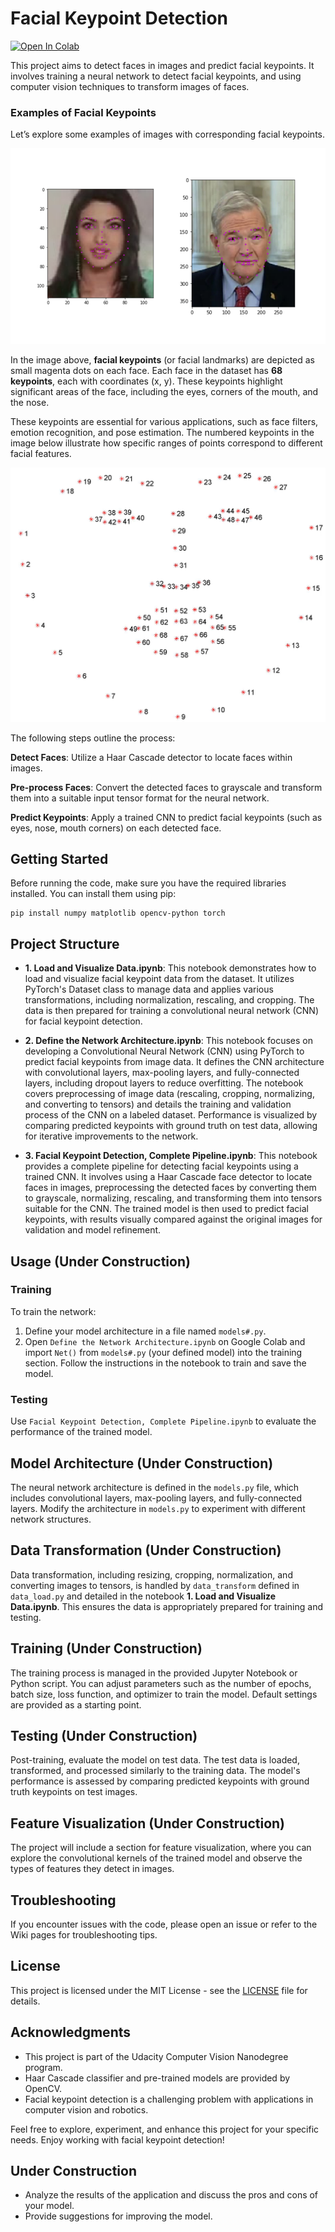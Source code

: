 # Facial Keypoint Detection

<a target="_blank" href="https://colab.research.google.com/github/hhosseinian/Face_Recognition">
  <img src="https://colab.research.google.com/assets/colab-badge.svg" alt="Open In Colab"/>
</a>

This project aims to detect faces in images and predict facial keypoints. It involves training a neural network to detect facial keypoints, and using computer vision techniques to transform images of faces. 

### Examples of Facial Keypoints

Let’s explore some examples of images with corresponding facial keypoints.

![Facial Keypoints Example](images/key_pts_example.png)

In the image above, **facial keypoints** (or facial landmarks) are depicted as small magenta dots on each face. Each face in the dataset has **68 keypoints**, each with coordinates (x, y). These keypoints highlight significant areas of the face, including the eyes, corners of the mouth, and the nose.

These keypoints are essential for various applications, such as face filters, emotion recognition, and pose estimation. The numbered keypoints in the image below illustrate how specific ranges of points correspond to different facial features.

![Numbered Facial Landmarks](images/landmarks_numbered.jpg)


The following steps outline the process:

**Detect Faces**: Utilize a Haar Cascade detector to locate faces within images.

**Pre-process Faces**: Convert the detected faces to grayscale and transform them into a suitable input tensor format for the neural network.

**Predict Keypoints**: Apply a trained CNN to predict facial keypoints (such as eyes, nose, mouth corners) on each detected face.

## Getting Started

Before running the code, make sure you have the required libraries installed. You can install them using pip:
```
pip install numpy matplotlib opencv-python torch
```
## Project Structure

- **1. Load and Visualize Data.ipynb**: This notebook demonstrates how to load and visualize facial keypoint data from the dataset. It utilizes PyTorch's Dataset class to manage data and applies various transformations, including normalization, rescaling, and cropping. The data is then prepared for training a convolutional neural network (CNN) for facial keypoint detection.

- **2. Define the Network Architecture.ipynb**: This notebook focuses on developing a Convolutional Neural Network (CNN) using PyTorch to predict facial keypoints from image data. It defines the CNN architecture with convolutional layers, max-pooling layers, and fully-connected layers, including dropout layers to reduce overfitting. The notebook covers preprocessing of image data (rescaling, cropping, normalizing, and converting to tensors) and details the training and validation process of the CNN on a labeled dataset. Performance is visualized by comparing predicted keypoints with ground truth on test data, allowing for iterative improvements to the network.

- **3. Facial Keypoint Detection, Complete Pipeline.ipynb**: This notebook provides a complete pipeline for detecting facial keypoints using a trained CNN. It involves using a Haar Cascade face detector to locate faces in images, preprocessing the detected faces by converting them to grayscale, normalizing, rescaling, and transforming them into tensors suitable for the CNN. The trained model is then used to predict facial keypoints, with results visually compared against the original images for validation and model refinement.

## Usage (Under Construction)

### Training

To train the network:

1. Define your model architecture in a file named `models#.py`.
2. Open `Define the Network Architecture.ipynb` on Google Colab and import `Net()` from `models#.py` (your defined model) into the training section. Follow the instructions in the notebook to train and save the model.

### Testing

Use `Facial Keypoint Detection, Complete Pipeline.ipynb` to evaluate the performance of the trained model.

## Model Architecture (Under Construction)

The neural network architecture is defined in the `models.py` file, which includes convolutional layers, max-pooling layers, and fully-connected layers. Modify the architecture in `models.py` to experiment with different network structures.

## Data Transformation (Under Construction)

Data transformation, including resizing, cropping, normalization, and converting images to tensors, is handled by `data_transform` defined in `data_load.py` and detailed in the notebook **1. Load and Visualize Data.ipynb**. This ensures the data is appropriately prepared for training and testing.

## Training (Under Construction)

The training process is managed in the provided Jupyter Notebook or Python script. You can adjust parameters such as the number of epochs, batch size, loss function, and optimizer to train the model. Default settings are provided as a starting point.

## Testing (Under Construction)

Post-training, evaluate the model on test data. The test data is loaded, transformed, and processed similarly to the training data. The model's performance is assessed by comparing predicted keypoints with ground truth keypoints on test images.

## Feature Visualization (Under Construction)

The project will include a section for feature visualization, where you can explore the convolutional kernels of the trained model and observe the types of features they detect in images.

## Troubleshooting

If you encounter issues with the code, please open an issue or refer to the Wiki pages for troubleshooting tips.

## License

This project is licensed under the MIT License - see the [LICENSE](LICENSE) file for details.

## Acknowledgments

- This project is part of the Udacity Computer Vision Nanodegree program.
- Haar Cascade classifier and pre-trained models are provided by OpenCV.
- Facial keypoint detection is a challenging problem with applications in computer vision and robotics.

Feel free to explore, experiment, and enhance this project for your specific needs. Enjoy working with facial keypoint detection!

## Under Construction

- Analyze the results of the application and discuss the pros and cons of your model.
- Provide suggestions for improving the model.

